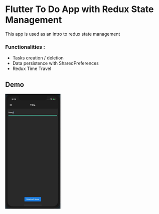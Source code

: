 # Flutter To Do App with Redux State Management

This app is used as an intro to redux state management

### Functionalities :

- Tasks creation / deletion
- Data persistence with SharedPreferences
- Redux Time Travel

## Demo

<img src="demo/demo.gif" width="35%"/>
